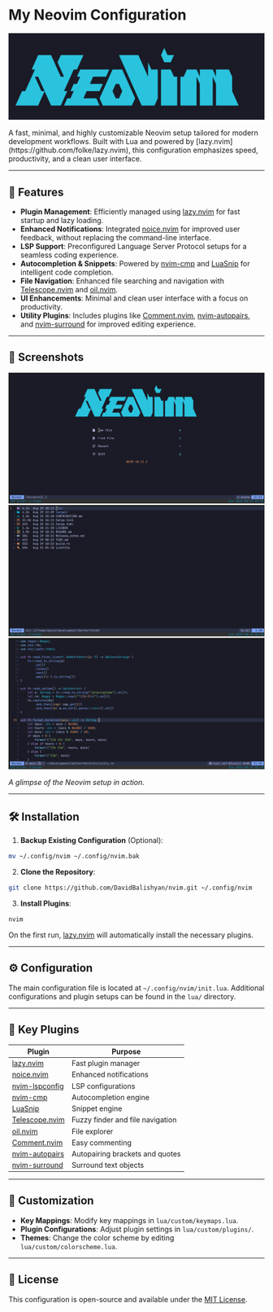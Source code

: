 # My Neovim Configuration
<p align="center">
 <img src="https://github.com/DavidBalishyan/nvim/raw/main/screenshots/1.png" alt="logo">
</p>
A fast, minimal, and highly customizable Neovim setup tailored for modern development workflows. Built with Lua and powered by [lazy.nvim](https://github.com/folke/lazy.nvim), this configuration emphasizes speed, productivity, and a clean user interface.

---

## 🚀 Features

* **Plugin Management**: Efficiently managed using [lazy.nvim](https://github.com/folke/lazy.nvim) for fast startup and lazy loading.
* **Enhanced Notifications**: Integrated [noice.nvim](https://github.com/folke/noice.nvim) for improved user feedback, without replacing the command-line interface.
* **LSP Support**: Preconfigured Language Server Protocol setups for a seamless coding experience.
* **Autocompletion & Snippets**: Powered by [nvim-cmp](https://github.com/hrsh7th/nvim-cmp) and [LuaSnip](https://github.com/L3MON4D3/LuaSnip) for intelligent code completion.
* **File Navigation**: Enhanced file searching and navigation with [Telescope.nvim](https://github.com/nvim-telescope/telescope.nvim) and [oil.nvim](https://github.com/stevearc/oil.nvim).
* **UI Enhancements**: Minimal and clean user interface with a focus on productivity.
* **Utility Plugins**: Includes plugins like [Comment.nvim](https://github.com/numToStr/Comment.nvim), [nvim-autopairs](https://github.com/windwp/nvim-autopairs), and [nvim-surround](https://github.com/kylechui/nvim-surround) for improved editing experience.

---

## 📸 Screenshots

![Neovim Screenshot](https://github.com/DavidBalishyan/nvim/raw/main/screenshots/2.png)
![Neovim Screenshot](https://github.com/DavidBalishyan/nvim/raw/main/screenshots/3.png)
![Neovim Screenshot](https://github.com/DavidBalishyan/nvim/raw/main/screenshots/4.png)


*A glimpse of the Neovim setup in action.*

---

## 🛠 Installation

1. **Backup Existing Configuration** (Optional):

```bash
mv ~/.config/nvim ~/.config/nvim.bak
```

2. **Clone the Repository**:

```bash
git clone https://github.com/DavidBalishyan/nvim.git ~/.config/nvim
```

3. **Install Plugins**:

```bash
nvim
```

On the first run, [lazy.nvim](https://github.com/folke/lazy.nvim) will automatically install the necessary plugins.

---

## ⚙️ Configuration

The main configuration file is located at `~/.config/nvim/init.lua`. Additional configurations and plugin setups can be found in the `lua/` directory.

---

## 🧩 Key Plugins

| Plugin                                                             | Purpose                          |
| ------------------------------------------------------------------ | -------------------------------- |
| [lazy.nvim](https://github.com/folke/lazy.nvim)                    | Fast plugin manager              |
| [noice.nvim](https://github.com/folke/noice.nvim)                  | Enhanced notifications           |
| [nvim-lspconfig](https://github.com/neovim/nvim-lspconfig)         | LSP configurations               |
| [nvim-cmp](https://github.com/hrsh7th/nvim-cmp)                    | Autocompletion engine            |
| [LuaSnip](https://github.com/L3MON4D3/LuaSnip)                     | Snippet engine                   |
| [Telescope.nvim](https://github.com/nvim-telescope/telescope.nvim) | Fuzzy finder and file navigation |
| [oil.nvim](https://github.com/stevearc/oil.nvim)                   | File explorer                    |
| [Comment.nvim](https://github.com/numToStr/Comment.nvim)           | Easy commenting                  |
| [nvim-autopairs](https://github.com/windwp/nvim-autopairs)         | Autopairing brackets and quotes  |
| [nvim-surround](https://github.com/kylechui/nvim-surround)         | Surround text objects            |

---

## 🧩 Customization

* **Key Mappings**: Modify key mappings in `lua/custom/keymaps.lua`.
* **Plugin Configurations**: Adjust plugin settings in `lua/custom/plugins/`.
* **Themes**: Change the color scheme by editing `lua/custom/colorscheme.lua`.

---

## 📄 License

This configuration is open-source and available under the [MIT License](LICENSE).

